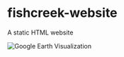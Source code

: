 # fishcreek-website
A static HTML website

![Google Earth Visualization](https://github.com/iebeid/fishcreek-website/blob/master/fishcreeklogo.gif "Google Earth Visualization")
